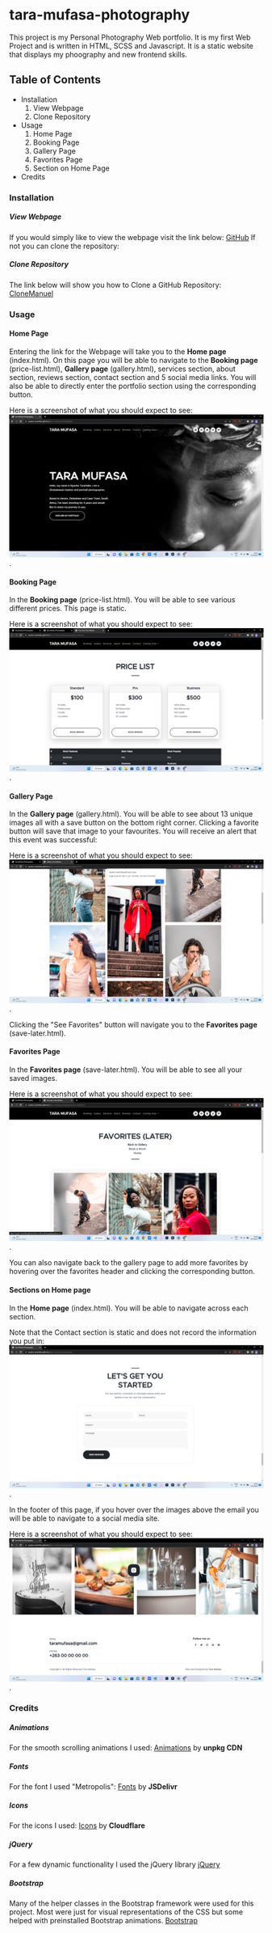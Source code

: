 # tara-mufasa-photography

This project is my Personal Photography Web portfolio.
It is my first Web Project and is written in HTML, SCSS and Javascript. It is a static website that displays my phoography and new frontend skills.

## Table of Contents

- Installation
  1. View Webpage
  2. Clone Repository
- Usage
  1. Home Page
  2. Booking Page
  3. Gallery Page
  4. Favorites Page
  5. Section on Home Page
- Credits

### Installation

##### View Webpage

If you would simply like to view the webpage visit the link below:
[GitHub](https://nyasha-taranhike.github.io/tara-mufasa-photography/)
If not you can clone the repository:

##### Clone Repository

The link below will show you how to Clone a GitHub Repository:
[CloneManuel](https://docs.github.com/en/repositories/creating-and-managing-repositories/cloning-a-repository)

### Usage

#### Home Page

Entering the link for the Webpage will take you to the **Home page** (index.html). On this page you will be able to navigate to the **Booking page** (price-list.html), **Gallery page** (gallery.html), services section, about section, reviews section, contact section and 5 social media links. You will also be able to directly enter the portfolio section using the corresponding button.

Here is a screenshot of what you should expect to see:
![HomePage](/images/Screenshots/Home.png).

#### Booking Page

In the **Booking page** (price-list.html). You will be able to see various different prices. This page is static.

Here is a screenshot of what you should expect to see:
![BookingPage](/images/Screenshots/Bookings.png).

#### Gallery Page

In the **Gallery page** (gallery.html). You will be able to see about 13 unique images all with a save button on the bottom right corner.
Clicking a favorite button will save that image to your favourites. You will receive an alert that this event was successful:

Here is a screenshot of what you should expect to see:
![Gallery](/images/Screenshots/Add-Favorite.png).

Clicking the "See Favorites" button will navigate you to the **Favorites page** (save-later.html).

#### Favorites Page

In the **Favorites page** (save-later.html). You will be able to see all your saved images.

Here is a screenshot of what you should expect to see:
![FavoritesPage](/images/Screenshots/See-Favorites.png).

You can also navigate back to the gallery page to add more favorites by hovering over the favorites header and clicking the corresponding button.

#### Sections on Home page

In the **Home page** (index.html). You will be able to navigate across each section.

Note that the Contact section is static and does not record the information you put in:
![Contact](/images/Screenshots/Contact.png).

In the footer of this page, if you hover over the images above the email you will be able to navigate to a social media site.

Here is a screenshot of what you should expect to see:
![Footer](/images/Screenshots/footer.png).

### Credits

##### Animations

For the smooth scrolling animations I used:
[Animations](https://unpkg.com/aos@2.3.1/dist/aos.css)
by **unpkg CDN**

##### Fonts

For the font I used "Metropolis":
[Fonts](https://cdn.jsdelivr.net/npm/remixicon@2.5.0/fonts/remixicon.css)
by **JSDelivr**

##### Icons

For the icons I used:
[Icons](https://cdnjs.cloudflare.com/ajax/libs/font-awesome/4.7.0/css/font-awesome.min.css)
by **Cloudflare**

##### jQuery

For a few dynamic functionality I used the jQuery library
[jQuery](https://ajax.googleapis.com/ajax/libs/jquery/1.12.4/jquery.min.js)

##### Bootstrap

Many of the helper classes in the Bootstrap framework were used for this project. Most were just for visual representations of the CSS but some helped with preinstalled Bootstrap animations.
[Bootstrap](https://getbootstrap.com/docs/5.3/getting-started/introduction/)
